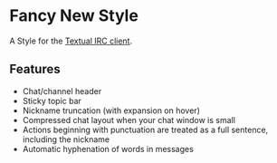 # Fancy New Style

A Style for the [Textual IRC client](http://www.codeux.com/textual/).

## Features

* Chat/channel header
* Sticky topic bar
* Nickname truncation (with expansion on hover)
* Compressed chat layout when your chat window is small
* Actions beginning with punctuation are treated as a full sentence, including the nickname
* Automatic hyphenation of words in messages
